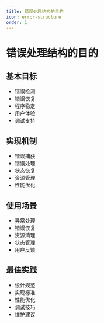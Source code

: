 ```yaml
---
title: 错误处理结构的目的
icon: error-structure
order: 1
---
```


# 错误处理结构的目的

## 基本目标
- 错误检测
- 错误恢复
- 程序稳定
- 用户体验
- 调试支持

## 实现机制
- 错误捕获
- 错误处理
- 状态恢复
- 资源管理
- 性能优化

## 使用场景
- 异常处理
- 错误恢复
- 资源清理
- 状态管理
- 用户反馈

## 最佳实践
- 设计规范
- 实现标准
- 性能优化
- 调试技巧
- 维护建议
